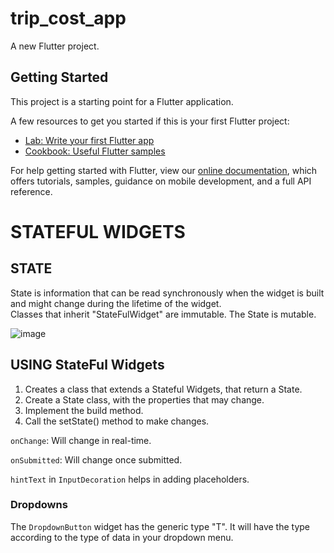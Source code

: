 # trip_cost_app

A new Flutter project.

## Getting Started

This project is a starting point for a Flutter application.

A few resources to get you started if this is your first Flutter project:

- [Lab: Write your first Flutter app](https://flutter.dev/docs/get-started/codelab)
- [Cookbook: Useful Flutter samples](https://flutter.dev/docs/cookbook)

For help getting started with Flutter, view our
[online documentation](https://flutter.dev/docs), which offers tutorials,
samples, guidance on mobile development, and a full API reference.

# STATEFUL WIDGETS

## STATE
State is information that can be read synchronously when the widget is built and might change during the lifetime of the widget.  
Classes that inherit "StateFulWidget" are immutable. The State is mutable.

![image](https://user-images.githubusercontent.com/18363595/79238749-677daf00-7e8d-11ea-9dfd-361725218664.png)

## USING StateFul Widgets  
1. Creates a class that extends a Stateful Widgets, that return a State.  
2. Create a State class, with the properties that may change.  
3. Implement the build method.  
4. Call the setState() method to make changes.

`onChange`: Will change in real-time.  

`onSubmitted`: Will change once submitted.  

`hintText` in `InputDecoration` helps in adding placeholders.  

### Dropdowns
The `DropdownButton` widget has the generic type "T". It will have the type according to the type of data in your dropdown menu.  



